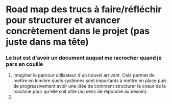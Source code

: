 # Road map des trucs à faire/réfléchir pour structurer et avancer concrètement dans le projet (pas juste dans ma tête)
### Le but est d'avoir un document auquel me racrocher quand je pars en couille 

1. Imaginer le parcour utilisateur d'un nouvel arrivant. Cela permet de mettre en lumière quels systèmes sont importants à mettre en place puis de progressivement avoir une idée de comment structurer le coeur de la machine pour qu'elle soit utile (au sens de répondre au besoin).
2. 
